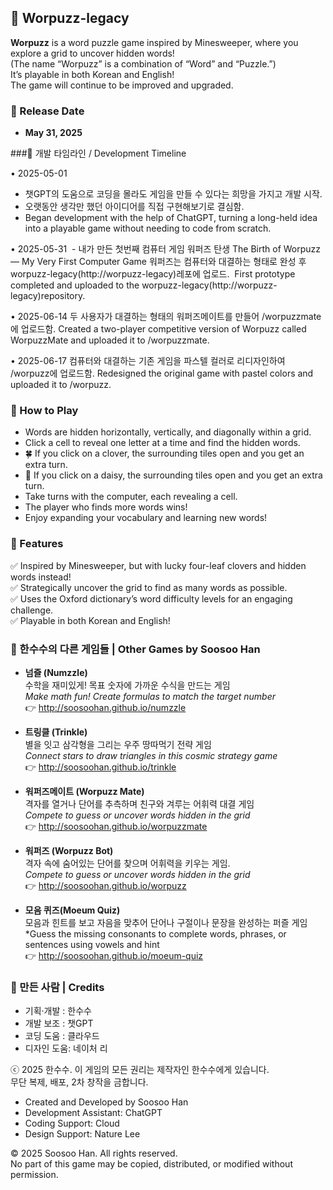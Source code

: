 ## 🧩 Worpuzz-legacy

**Worpuzz** is a word puzzle game inspired by Minesweeper, where you explore a grid to uncover hidden words!  
(The name “Worpuzz” is a combination of “Word” and “Puzzle.”)  
It’s playable in both Korean and English!  
The game will continue to be improved and upgraded.  

### 📅 Release Date  
- **May 31, 2025**  

###📅 개발 타임라인 / Development Timeline

•	2025-05-01
- 챗GPT의 도움으로 코딩을 몰라도 게임을 만들 수 있다는 희망을 가지고 개발 시작. 
- 오랫동안 생각만 했던 아이디어를 직접 구현해보기로 결심함.
- Began development with the help of ChatGPT, turning a long-held idea into a playable game without needing to code from scratch.
 
•	2025-05-31
 - 내가 만든 첫번째 컴퓨터 게임 워퍼즈 탄생
The Birth of Worpuzz — My Very First Computer Game
워퍼즈는 컴퓨터와 대결하는 형태로  완성 후 worpuzz-legacy(http://worpuzz-legacy)레포에 업로드.  First prototype completed and uploaded to the worpuzz-legacy(http://worpuzz-legacy)repository.

•	2025-06-14
두 사용자가 대결하는 형태의 워퍼즈메이트를 만들어 /worpuzzmate에 업로드함.
Created a two-player competitive version of Worpuzz called WorpuzzMate and uploaded it to /worpuzzmate.

•	2025-06-17
컴퓨터와 대결하는 기존 게임을 파스텔 컬러로 리디자인하여 /worpuzz에 업로드함.
Redesigned the original game with pastel colors and uploaded it to /worpuzz.

### 🔎 How to Play  
- Words are hidden horizontally, vertically, and diagonally within a grid.  
- Click a cell to reveal one letter at a time and find the hidden words.  
- 🍀 If you click on a clover, the surrounding tiles open and you get an extra turn.  
- 🌼 If you click on a daisy, the surrounding tiles open and you get an extra turn.  
- Take turns with the computer, each revealing a cell.  
- The player who finds more words wins!  
- Enjoy expanding your vocabulary and learning new words!

### 🎯 Features  
✅ Inspired by Minesweeper, but with lucky four-leaf clovers and hidden words instead!  
✅ Strategically uncover the grid to find as many words as possible.  
✅ Uses the Oxford dictionary’s word difficulty levels for an engaging challenge.  
✅ Playable in both Korean and English!

### 🧪 한수수의 다른 게임들 | Other Games by Soosoo Han

- **넘즐 (Numzzle)**  
  수학을 재미있게! 목표 숫자에 가까운 수식을 만드는 게임  
  *Make math fun! Create formulas to match the target number*  
  👉 http://soosoohan.github.io/numzzle

- **트링클 (Trinkle)**  
  별을 잇고 삼각형을 그리는 우주 땅따먹기 전략 게임  
  *Connect stars to draw triangles in this cosmic strategy game*  
  👉 http://soosoohan.github.io/trinkle

- **워퍼즈메이트 (Worpuzz Mate)**  
  격자를 열거나 단어를 추측하며 친구와 겨루는 어휘력 대결 게임  
  *Compete to guess or uncover words hidden in the grid*  
  👉 http://soosoohan.github.io/worpuzzmate

- **워퍼즈 (Worpuzz Bot)**  
  격자 속에 숨어있는 단어를 찾으며 어휘력을 키우는 게임.    
  *Compete to guess or uncover words hidden in the grid*  
  👉 http://soosoohan.github.io/worpuzz

- **모음 퀴즈(Moeum Quiz)**  
    모음과 힌트를 보고 자음을 맞추어 단어나 구절이나 문장을 완성하는 퍼즐 게임  
  *Guess the missing consonants to complete words, phrases, or sentences using vowels and hint  
  👉 http://soosoohan.github.io/moeum-quiz


### 👤 만든 사람 | Credits
- 기획·개발 : 한수수  
- 개발 보조 : 챗GPT
- 코딩 도움 : 클라우드  
- 디자인 도움: 네이처 리

<p>ⓒ 2025 한수수. 이 게임의 모든 권리는 제작자인 한수수에게 있습니다.<br>
 무단 복제, 배포, 2차 창작을 금합니다.</p>

- Created and Developed by Soosoo Han  
- Development Assistant: ChatGPT  
- Coding Support: Cloud  
- Design Support: Nature Lee

<p>© 2025 Soosoo Han. All rights reserved.<br>
    No part of this game may be copied, distributed, or modified without permission.</p>
